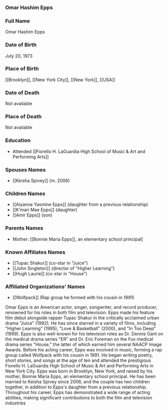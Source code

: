 ### Omar Hashim Epps

### Full Name

Omar Hashim Epps

### Date of Birth

July 20, 1973

### Place of Birth

[[Brooklyn]], [[New York City]], [[New York]], [[USA]]
### Date of Death

Not available

### Place of Death

Not available

### Education

- Attended [[Fiorello H. LaGuardia High School of Music & Art and Performing Arts]]

### Spouses Names

- [[Keisha Spivey]] (m. 2006)

### Children Names

- [[Aiyanna Yasmine Epps]] (daughter from a previous relationship)
- [[K'mari Mae Epps]] (daughter)
- [[Amir Epps]] (son)

### Parents Names

- Mother: [[Bonnie Maria Epps]], an elementary school principal[
### Known Affiliates Names

- [[Tupac Shakur]] (co-star in "Juice")
- [[John Singleton]] (director of "Higher Learning")
- [[Hugh Laurie]] (co-star in "House")

### Affiliated Organizations' Names

- [[Wolfpack]] (Rap group he formed with his cousin in 1991)

Omar Epps is an American actor, singer, songwriter, and record producer, renowned for his roles in both film and television. Epps made his feature film debut alongside rapper Tupac Shakur in the critically acclaimed urban drama "Juice" (1992). He has since starred in a variety of films, including "Higher Learning" (1995), "Love & Basketball" (2000), and "In Too Deep" (1999). Epps is also well-known for his television roles as Dr. Dennis Gant on the medical drama series "ER" and Dr. Eric Foreman on the Fox medical drama series "House," the latter of which earned him several NAACP Image Awards. Before his acting career, Epps was involved in music, forming a rap group called Wolfpack with his cousin in 1991. He began writing poetry, short stories, and songs at the age of ten and attended the prestigious Fiorello H. LaGuardia High School of Music & Art and Performing Arts in New York City. Epps was born in Brooklyn, New York, and raised by his mother, Bonnie Maria Epps, an elementary school principal. He has been married to Keisha Spivey since 2006, and the couple has two children together, in addition to Epps's daughter from a previous relationship. Throughout his career, Epps has demonstrated a wide range of acting abilities, making significant contributions to both the film and television industries